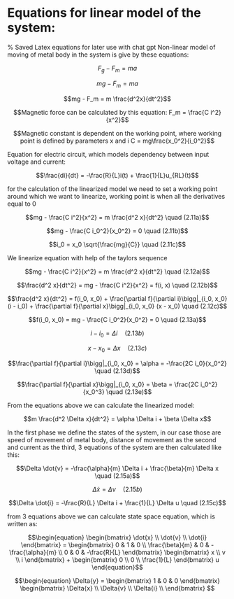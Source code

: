 # Equations for linear model of the system:

% Saved Latex equations for later use with chat gpt
Non-linear model of moving of metal body in the system is give by these equations:
```math
F_g - F_m = ma
```
```math
mg - F_m = ma
```
```math
mg - F_m = m \frac{d^2x}{dt^2}
```
```math
Magnetic force can be calculated by this equation:
F_m = \frac{C i^2}{x^2}
```
```math
Magnetic constant is dependent on the working point, where working point is defined by parameters x and i
C = mg\frac{x_0^2}{i_0^2}
```
Equation for electric circuit, which models dependency between input voltage and current:
```math
\frac{di}{dt} = -\frac{R}{L}i(t) + \frac{1}{L}u_{RL}(t)
```
for the calculation of the linearized model we need to set a working point around which we want to linearize, working point is when all the derivatives equal to 0
```math
mg - \frac{C i^2}{x^2} = m \frac{d^2 x}{dt^2} \quad (2.11a)
```
```math
mg - \frac{C i_0^2}{x_0^2} = 0 \quad (2.11b)
```
```math
i_0 = x_0 \sqrt{\frac{mg}{C}} \quad (2.11c)
```
We linearize equation with help of the taylors sequence
```math
mg - \frac{C i^2}{x^2} = m \frac{d^2 x}{dt^2} \quad (2.12a)
```
```math
\frac{d^2 x}{dt^2} = mg - \frac{C i^2}{x^2} = f(i, x) \quad (2.12b)
```
```math
\frac{d^2 x}{dt^2} = f(i_0, x_0) + \frac{\partial f}{\partial i}\bigg|_{i_0, x_0} (i - i_0) + \frac{\partial f}{\partial x}\bigg|_{i_0, x_0} (x - x_0) \quad (2.12c)
```
```math
f(i_0, x_0) = mg - \frac{C i_0^2}{x_0^2} = 0 \quad (2.13a)
```
```math
i - i_0 = \Delta i \quad (2.13b)
```
```math
x - x_0 = \Delta x \quad (2.13c)
```
```math
\frac{\partial f}{\partial i}\bigg|_{i_0, x_0} = \alpha = -\frac{2C i_0}{x_0^2} \quad (2.13d)
```
```math
\frac{\partial f}{\partial x}\bigg|_{i_0, x_0} = \beta = \frac{2C i_0^2}{x_0^3} \quad (2.13e)
```
From the equations above we can calculate the linearized model:
```math
m \frac{d^2 \Delta x}{dt^2} = \alpha \Delta i + \beta \Delta x
```
In the first phase we define the states of the system, in our case those are speed of movement of metal body, distance of movement as the second and current as the third, 3 equations of the system are then calculated like this:
```math
\Delta \dot{v} = -\frac{\alpha}{m} \Delta i + \frac{\beta}{m} \Delta x \quad (2.15a)
```
```math
\Delta \dot{x} = \Delta v \quad (2.15b)
```
```math
\Delta \dot{i} = -\frac{R}{L} \Delta i + \frac{1}{L} \Delta u \quad (2.15c)
```
from 3 equations above we can calculate state space equation, which is written as: 
```math
\begin{equation}
\begin{bmatrix}
\dot{x} \\
\dot{v} \\
\dot{i}
\end{bmatrix} = 
\begin{bmatrix}
0 & 1 & 0 \\
\frac{\beta}{m} & 0 & -\frac{\alpha}{m} \\
0 & 0 & -\frac{R}{L}
\end{bmatrix}
\begin{bmatrix}
x \\
v \\
i
\end{bmatrix} + 
\begin{bmatrix}
0 \\
0 \\
\frac{1}{L}
\end{bmatrix} u
\end{equation}
```
```math
\begin{equation}
\Delta{y} =
\begin{bmatrix}
1 & 0 & 0
\end{bmatrix}
\begin{bmatrix}
\Delta{x} \\
\Delta{v} \\
\Delta{i} \\
\end{bmatrix}
